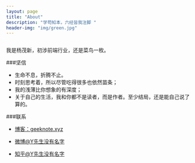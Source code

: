 ```yaml
---
layout: page
title: "About"
description: "学苟知本，六经皆我注脚 "
header-img: "img/green.jpg"
---
```



<center>
    <p><img src="" align="center"></p>
</center>

我是杨茂新，初涉前端行业，还是菜鸟一枚。


###坚信


- 生命不息，折腾不止。
- 时刻思考着，所以尽管吃得很多也依然苗条；
- 我的浅薄比你想象的有深度；
- 关于自己的生活，我和你都不是读者，而是作者。至少结局，还是能自己说了算的。


###联系

- [博客：geeknote.xyz](geeknote.xyz)

- [微博@Y先生没有名字](http://weibo.com/349873)

- [知乎@Y先生没有名字](http://www.zhihu.com/people/iymx)







